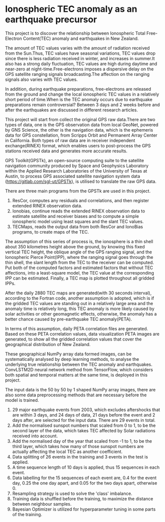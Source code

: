 # Ionospheric TEC anomaly as an earthquake precursor
This project is to discover the relationship between Ionospheric Total Free-Electron Content(TEC) anomaly and earthquakes in New Zealand.

The amount of TEC values varies with the amount of radiation received from the Sun.Thus, TEC values have seasonal variations, TEC values drop since there is less radiation received in winter, and increases in summer.It also has a strong daily fluctuation, TEC values are high during daytime and near-zero at night-time.Free-electrons imposes a dispersive delay on the GPS satellite ranging signals broadcasting.The affection on the ranging signals also varies with TEC values.

In addition, during earthquake preparations, free-electrons are released from the ground and change the local ionospheric TEC values in a relatively short period of time.When is the TEC anomaly occurs due to earthquake preparations remain controversial? Between 3 days and 2 weeks before and after the earthquakes are discussed in different research articles.

This project will start from collect the original GPS raw data.There are two types of data, one is the GPS observation data from local GeoNet, powered by GNS Science, the other is the navigation data, which is the ephemeris data for GPS constellation, from Scripps Orbit and Permanent Array Center in California. 
Both types of raw data are in receiver independent exchange(RINEX) format, which enables users to post-process the GPS stations received data and generates more accurate results.

GPS Toolkit(GPSTk), an open-source computing suite to the satellite navigation community produced by Space and Geophysics Laboratory within the Applied Research Laboratories of the University of Texas at Austin, to process GPS associated satellite navigation system data (https://gitlab.com/sgl-ut/GPSTk), is utilised to translate the raw GPS data.

There are three main programs from the GPSTk are used in this project.
1. ResCor, computes any residuals and correlations, and then register extended RINEX observation data.
2. Ionobias, continue reads the extended RINEX observation data to estimate satellite and receiver biases and to compute a simple ionospheric model using least squares and the slant TEC values.
3. TECMaps, reads the output data from both ResCor and IonoBias programs, to create maps of the TEC.

The assumption of this series of process is, the ionosphere is a thin shell about 350 kilometres height above the ground, by knowing this fixed vertical TEC height, the oblique angle of the GPS ranging signal, and the Ionospheric Pierce Point(IPP), where the ranging signal goes through the thin shell, the slant length from the TEC to the receiver can be computed. Put both of the computed factors and estimated factors that without TEC affections, into a least-square model, the TEC value at the corresponding IPP can be estimated. Finally, a TEC map is plotted throughout all gridded IPPs.

After the daily 2880 TEC maps are generated(with 30 seconds interval), according to the Fortran code, another assumption is adopted, which is if the gridded TEC values are standing out in a relatively large area and the anomaly time is relatively long, this TEC anomaly is more likely caused by solar activities or other geomagnetic effects, otherwise, the anomaly has a better chance caused by pre-earthquake TEC anomaly(PETA).

In terms of this assumption, daily PETA correlation files are generated. Based on these PETA correlation values, data visualization PETA images are generated, to show all the gridded correlation values that cover the geographical distribution of New Zealand.

These geographical NumPy array data formed images, can be systematically analysed by deep learning methods, to analyse the underlying true relationship between the TEC anomaly and earthquakes. ConvLSTM2D neural network method from TensorFlow, which considers both spatial and temporal matters at the same time, is deployed in this project.

The input data is the 50 by 50 by 1 shaped NumPy array images, there are also some data preprocessing methods that are necessary before the model is trained.
1. 29 major earthquake events from 2003, which excludes aftershocks that are within 3 days, and 24 days of data, 21 days before the event and 2 days after, are selected for the input data. There are 29 events in total.
2. Add the normalised sunspot numbers that scaled from 0 to 1, to be the second layer of the data, which takes TEC affected by Solar radiations received into account.
3. Add the normalised day of the year that scaled from -1 to 1, to be the third layer, which takes how many of those sunspot numbers are actually affecting the local TEC as another coefficient.
4. Data splitting of 26 events in the training and 3 events in the test is applied.
5. A time sequence length of 10 days is applied, thus 15 sequences in each event.
6. Data labelling for the 15 sequences of each event are, 0.4 for the event day, 0.25 the one day apart, and 0.05 for the two days apart, otherwise 0.
7. Resampling strategy is used to solve the 'class' imbalance.
8. Training data is shuffled before the training, to maximize the distance between neighbour samples.
9. Bayesian Optimizer is utilized for hyperparameter tuning in some parts of the training.
